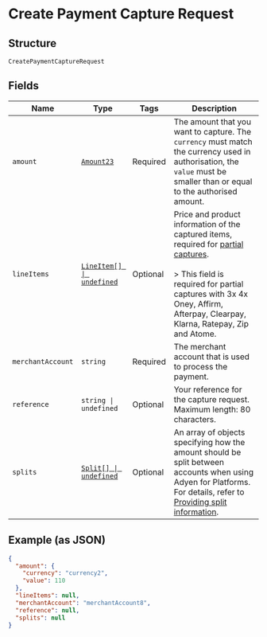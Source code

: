 
# Create Payment Capture Request

## Structure

`CreatePaymentCaptureRequest`

## Fields

| Name | Type | Tags | Description |
|  --- | --- | --- | --- |
| `amount` | [`Amount23`](../../doc/models/amount-23.md) | Required | The amount that you want to capture. The `currency` must match the currency used in authorisation, the `value` must be smaller than or equal to the authorised amount. |
| `lineItems` | [`LineItem[] \| undefined`](../../doc/models/line-item.md) | Optional | Price and product information of the captured items, required for [partial captures](https://docs.adyen.com/online-payments/capture#partial-capture).<br><br>> This field is required for partial captures with 3x 4x Oney, Affirm, Afterpay, Clearpay, Klarna, Ratepay, Zip and Atome. |
| `merchantAccount` | `string` | Required | The merchant account that is used to process the payment. |
| `reference` | `string \| undefined` | Optional | Your reference for the capture request. Maximum length: 80 characters. |
| `splits` | [`Split[] \| undefined`](../../doc/models/split.md) | Optional | An array of objects specifying how the amount should be split between accounts when using Adyen for Platforms. For details, refer to [Providing split information](https://docs.adyen.com/marketplaces-and-platforms/processing-payments#providing-split-information). |

## Example (as JSON)

```json
{
  "amount": {
    "currency": "currency2",
    "value": 110
  },
  "lineItems": null,
  "merchantAccount": "merchantAccount8",
  "reference": null,
  "splits": null
}
```

